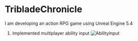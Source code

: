 # TribladeChronicle
I am developing an action RPG game using Unreal Engine 5.4

1. Implemented multiplayer ability input
![AbilityInput](https://github.com/user-attachments/assets/65dbb9c0-2c71-48ee-b3d4-390b1b7fc4c0)
